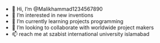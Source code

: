 - 👋 Hi, I’m @Malikhammad1234567890
- 👀 I’m interested in new inventions
- 🌱 I’m currently learning projects programming
- 💞️ I’m looking to collaborate with worldwide project makers
- 📫  reach me  at szabist international university islamabad 
<!---
Malikhammad1234567890/Malikhammad1234567890 is a ✨ special ✨ repository because its `README.md` (this file) appears on your GitHub profile.
You can click the Preview link to take a look at your changes.
--->
